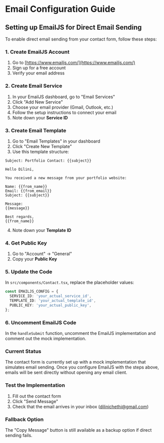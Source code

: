 # Email Configuration Guide

## Setting up EmailJS for Direct Email Sending

To enable direct email sending from your contact form, follow these steps:

### 1. Create EmailJS Account
1. Go to [https://www.emailjs.com/](https://www.emailjs.com/)
2. Sign up for a free account
3. Verify your email address

### 2. Create Email Service
1. In your EmailJS dashboard, go to "Email Services"
2. Click "Add New Service"
3. Choose your email provider (Gmail, Outlook, etc.)
4. Follow the setup instructions to connect your email
5. Note down your **Service ID**

### 3. Create Email Template
1. Go to "Email Templates" in your dashboard
2. Click "Create New Template"
3. Use this template structure:

```
Subject: Portfolio Contact: {{subject}}

Hello Dilini,

You received a new message from your portfolio website:

Name: {{from_name}}
Email: {{from_email}}
Subject: {{subject}}

Message:
{{message}}

Best regards,
{{from_name}}
```

4. Note down your **Template ID**

### 4. Get Public Key
1. Go to "Account" -> "General"
2. Copy your **Public Key**

### 5. Update the Code
In `src/components/Contact.tsx`, replace the placeholder values:

```typescript
const EMAILJS_CONFIG = {
  SERVICE_ID: 'your_actual_service_id',
  TEMPLATE_ID: 'your_actual_template_id', 
  PUBLIC_KEY: 'your_actual_public_key',
};
```

### 6. Uncomment EmailJS Code
In the `handleSubmit` function, uncomment the EmailJS implementation and comment out the mock implementation.

### Current Status
The contact form is currently set up with a mock implementation that simulates email sending. Once you configure EmailJS with the steps above, emails will be sent directly without opening any email client.

### Test the Implementation
1. Fill out the contact form
2. Click "Send Message"
3. Check that the email arrives in your inbox (dilinichethi@gmail.com)

### Fallback Option
The "Copy Message" button is still available as a backup option if direct sending fails.